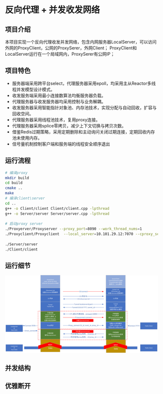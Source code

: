 # 反向代理 + 并发收发网络
## 项目介绍
本项目实现一个反向代理收发并发网络，包含内网服务器LocalServer，可以访问外网的ProxyClient，公网的ProxySerer，外网Client；
ProxyClient和LocalServer运行在一个局域网内，ProxySerer有公网IP；
## 项目特色
- 服务器端采用跨平台select，代理服务器采用epoll，均采用主从Reactor多线程并发模型设计模式。
- 收发服务端采用最小连接数算法均衡服务器负载。
- 代理服务器与收发服务器均采用控制与业务解耦。
- 收发服务器采用智能指针对象池、内存池技术，实现分配与自动回收，扩容与回收空间。
- 代理服务器采用线程池技术，复用proxy连接。
- 代理服务器采用splice零拷贝，减少上下文切换与拷贝次数。
- 借鉴Redis过期策略，采用定期删除和主动询问关闭过期连接，定期回收内存池未使用内存。
- 信号量机制控制客户端和服务端的线程安全顺序退出

## 运行流程
```bash
# 编译proxy
mkdir build
cd build
cmake ..
make
# 编译client\server
cd ..
g++ -o Client/client Client/client.cpp -lpthread
g++ -o Server/server Server/server.cpp -lpthread

# 启动proxy server
./Proxyerver/Proxyserver --proxy_port=8090 --work_thread_nums=1
./Proxyclient/Proxyclient  --local_server=10.101.29.12:7070 --cproxy_server=10.101.29.12:8080

./Server/server
./Client/client
```
## 运行细节
![](https://raw.githubusercontent.com/GTX960SmashAircraftCarrier/imgs/master/20231023172216.png)

## 并发结构

## 优雅断开